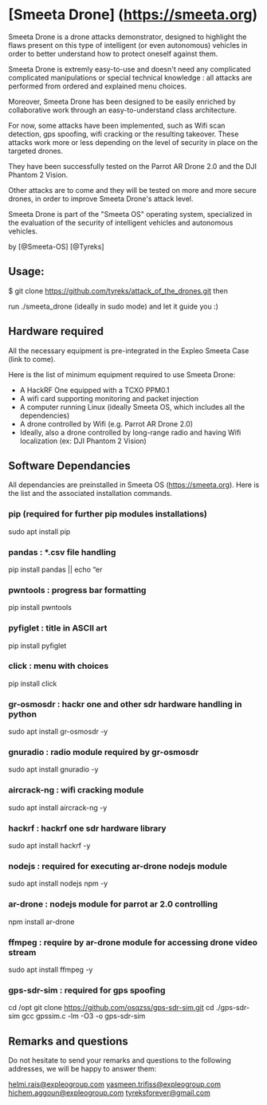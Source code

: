 # [Smeeta Drone] (https://smeeta.org)

Smeeta Drone is a drone attacks demonstrator, designed to highlight the flaws present on this type of intelligent (or even autonomous) vehicles in order to better understand how to protect oneself against them.

Smeeta Drone is extremly easy-to-use and doesn't need any complicated complicated manipulations or special technical knowledge : all attacks are performed from ordered and explained menu choices.

Moreover, Smeeta Drone has been designed to be easily enriched by collaborative work through an easy-to-understand class architecture.

For now, some attacks have been implemented, such as Wifi scan detection, gps spoofing, wifi cracking or the resulting takeover. These attacks work more or less depending on the level of security in place on the targeted drones.

They have been successfully tested on the Parrot AR Drone 2.0 and the DJI Phantom 2 Vision.

Other attacks are to come and they will be tested on more and more secure drones, in order to improve Smeeta Drone's attack level.

Smeeta Drone is part of the "Smeeta OS" operating system, specialized in the evaluation of the security of intelligent vehicles and autonomous vehicles.

by [@Smeeta-OS] [@Tyreks]

## Usage: 
$ git clone https://github.com/tyreks/attack_of_the_drones.git
then

run ./smeeta_drone (ideally in sudo mode) and let it guide you :)


## Hardware required
All the necessary equipment is pre-integrated in the Expleo Smeeta Case (link to come).

Here is the list of minimum equipment required to use Smeeta Drone:

- A HackRF One equipped with a TCXO PPM0.1
- A wifi card supporting monitoring and packet injection
- A computer running Linux (ideally Smeeta OS, which includes all the dependencies)
- A drone controlled by Wifi (e.g. Parrot AR Drone 2.0)
- Ideally, also a drone controlled by long-range radio and having Wifi localization (ex: DJI Phantom 2 Vision)


## Software Dependancies

All dependancies are preinstalled in Smeeta OS (https://smeeta.org). Here is the list and the associated installation commands.

### pip (required for further pip modules installations)
sudo apt install pip

### pandas : *.csv file handling
pip install pandas || echo “er

### pwntools : progress bar formatting
pip install pwntools

### pyfiglet : title in ASCII art
pip install pyfiglet

### click : menu with choices
pip install click

### gr-osmosdr : hackr one and other sdr hardware handling in python
sudo apt install gr-osmosdr -y

### gnuradio : radio module required by gr-osmosdr
sudo apt install gnuradio -y

### aircrack-ng : wifi cracking module
sudo apt install aircrack-ng -y

### hackrf : hackrf one sdr hardware library
sudo apt install hackrf -y

### nodejs : required for executing ar-drone nodejs module
sudo apt install nodejs npm -y

### ar-drone : nodejs module for parrot ar 2.0 controlling
npm install ar-drone

### ffmpeg : require by ar-drone module for accessing drone video stream
sudo apt install ffmpeg -y

### gps-sdr-sim : required for gps spoofing
cd /opt
git clone https://github.com/osqzss/gps-sdr-sim.git
cd ./gps-sdr-sim
gcc gpssim.c -lm -O3 -o gps-sdr-sim


## Remarks and questions

Do not hesitate to send your remarks and questions to the following addresses, we will be happy to answer them:

helmi.rais@expleogroup.com
yasmeen.trifiss@expleogroup.com
hichem.aggoun@expleogroup.com
tyreksforever@gmail.com
